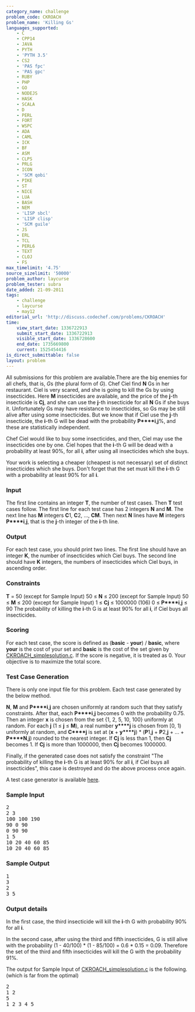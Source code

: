 ```yaml
---
category_name: challenge
problem_code: CKROACH
problem_name: 'Killing Gs'
languages_supported:
    - C
    - CPP14
    - JAVA
    - PYTH
    - 'PYTH 3.5'
    - CS2
    - 'PAS fpc'
    - 'PAS gpc'
    - RUBY
    - PHP
    - GO
    - NODEJS
    - HASK
    - SCALA
    - D
    - PERL
    - FORT
    - WSPC
    - ADA
    - CAML
    - ICK
    - BF
    - ASM
    - CLPS
    - PRLG
    - ICON
    - 'SCM qobi'
    - PIKE
    - ST
    - NICE
    - LUA
    - BASH
    - NEM
    - 'LISP sbcl'
    - 'LISP clisp'
    - 'SCM guile'
    - JS
    - ERL
    - TCL
    - PERL6
    - TEXT
    - CLOJ
    - FS
max_timelimit: '4.75'
source_sizelimit: '50000'
problem_author: laycurse
problem_tester: subra
date_added: 21-09-2011
tags:
    - challenge
    - laycurse
    - may12
editorial_url: 'http://discuss.codechef.com/problems/CKROACH'
time:
    view_start_date: 1336722913
    submit_start_date: 1336722913
    visible_start_date: 1336728600
    end_date: 1735669800
    current: 1525454416
is_direct_submittable: false
layout: problem
---
```

All submissions for this problem are available.There are the big enemies for all chefs, that is, *G*s (the plural form of *G*). Chef Ciel find **N** Gs in her restaurant. Ciel is very scared, and she is going to kill the Gs by using insecticides. Here **M** insecticides are available, and the price of the **j**-th insecticide is **Cj**, and she can use the **j**-th insecticide for all **N** Gs if she buys it. Unfortunately Gs may have resistance to insecticides, so Gs may be still alive after using some insecticides. But we know that if Ciel use the **j**-th insecticide, the **i**-th G will be dead with the probability **P****i**,**j**%, and these are statistically independent.

Chef Ciel would like to buy some insecticides, and then, Ciel may use the insecticides one by one. Ciel hopes that the **i**-th G will be dead with a probability at least 90%, for all **i**, after using all insecticides which she buys.

Your work is selecting a cheaper (cheapest is not necessary) set of distinct insecticides which she buys. Don't forget that the set must kill the **i**-th G with a probability at least 90% for all **i**.

### Input

The first line contains an integer **T**, the number of test cases. Then **T** test cases follow. The first line for each test case has 2 integers **N** and **M**. The next line has **M** integers **C**1, **C**2, ..., **CM**. Then next **N** lines have **M** integers **P****i**,**j**, that is the **j**-th integer of the **i**-th line.

### Output

For each test case, you should print two lines. The first line should have an integer **K**, the number of insecticides which Ciel buys. The second line should have **K** integers, the numbers of insecticides which Ciel buys, in ascending order.

### Constraints

**T** = 50 (except for Sample Input)
50 ≤ **N** ≤ 200 (except for Sample Input)
50 ≤ **M** ≤ 200 (except for Sample Input)
1 ≤ **Cj** ≤ 1000000 (106)
0 ≤ **P****i**,**j** ≤ 90
The probability of killing the **i**-th G is at least 90% for all **i**, if Ciel buys all insecticides.

### Scoring

For each test case, the score is defined as (**basic** - **your**) / **basic**, where **your** is the cost of your set and **basic** is the cost of the set given by [CKROACH\_simplesolution.c](http://www.codechef.com/download/CKROACH_simplesolution.c). If the score is negative, it is treated as 0. Your objective is to maximize the total score.

### Test Case Generation

There is only one input file for this problem. Each test case generated by the below method.

**N**, **M** and **P****i**,**j** are chosen uniformly at random such that they satisfy constraints. After that, each **P****i**,**j** becomes 0 with the probability 0.75. Then an integer **x** is chosen from the set {1, 2, 5, 10, 100} uniformly at random. For each **j** (1 ≤ **j** ≤ **M**), a real number **y****j** is chosen from \[0, 1) uniformly at random, and **C****j** is set at (**x** + **y****j**) \* (**P**1,**j** + **P**2,**j** + ... + **P****N**,**j**) rounded to the nearest integer. If **Cj** is less than 1, then **Cj** becomes 1. If **Cj** is more than 1000000, then **Cj** becomes 1000000.

Finally, if the generated case does not satisfy the constraint "The probability of killing the **i**-th G is at least 90% for all **i**, if Ciel buys all insecticides", this case is destroyed and do the above process once again.

A test case generator is available [here](http://www.codechef.com/download/CKROACH_generator.c).

### Sample Input

<pre>2
2 3
100 100 190
90 0 90
0 90 90
1 5
10 20 40 60 85
10 20 40 60 85
</pre>
### Sample Output

<pre>1
3
2
3 5
</pre>
### Output details

In the first case, the third insecticide will kill the **i**-th G with probability 90% for all **i**.

In the second case, after using the third and fifth insecticides, G is still alive with the probability (1 - 40/100) \* (1 - 85/100) = 0.6 \* 0.15 = 0.09. Therefore the set of the third and fifth insecticides will kill the G with the probability 91%.

The output for Sample Input of [CKROACH\_simplesolution.c](http://www.codechef.com/download/CKROACH_simplesolution.c) is the following. (which is far from the optimal)

<pre>2
1 2
5
1 2 3 4 5
</pre>